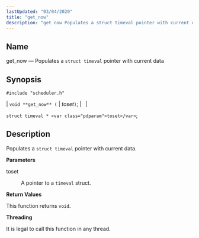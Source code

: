 ```yaml
---
lastUpdated: "03/04/2020"
title: "get_now"
description: "get now Populates a struct timeval pointer with current data void get now toset struct timeval toset Populates a struct timeval pointer with current data toset A pointer to a timeval struct This function returns void It is legal to call this function in any thread..."
---
```


<a name="apis.get_now"></a> 
## Name

get_now — Populates a `struct timeval` pointer with current data

## Synopsis

`#include "scheduler.h"`

| `void **get_now** (` | <var class="pdparam">toset</var>`)`; |   |

`struct timeval * <var class="pdparam">toset</var>`;<a name="idp63978896"></a> 
## Description

Populates a `struct timeval` pointer with current data.

**<a name="idp63980544"></a> Parameters**

<dl class="variablelist">

<dt>toset</dt>

<dd>

A pointer to a `timeval` struct.

</dd>

</dl>

**<a name="idp63983712"></a> Return Values**

This function returns `void`.

**<a name="idp63985072"></a> Threading**

It is legal to call this function in any thread.